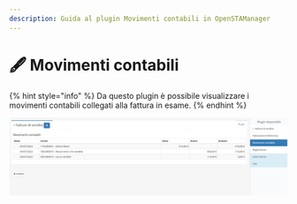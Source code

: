 ```yaml
---
description: Guida al plugin Movimenti contabili in OpenSTAManager
---
```


# 🖋 Movimenti contabili

{% hint style="info" %}
Da questo plugin è possibile visualizzare i movimenti contabili collegati alla fattura in esame.
{% endhint %}

![](<../../../../.gitbook/assets/image (73) (1) (1).png>)
